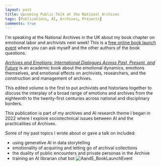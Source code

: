 ```yaml
---
layout: post
title: Upcoming Public Talk at the National Archives
tags: [Publications, AI, Archives, Projects]
comments: true
---
```

I'm speaking at the National Archives in the UK about my book chapter on emotional labor and archivists next week! This is a [free online book launch event](https://royalhistsoc.org/calendar/archives-and-emotions-international-dialogues-across-past-present-and-future-book-launch/) where you can ask myself and the other authors of the book questions.

[_Archives and Emotions: International Dialogues Across Past, Present, and Future_](https://www.bloomsbury.com/us/archives-and-emotions-9781350415201/) is an academic book about the emotional dynamics, emotions themselves, and emotional effects on archivists, researchers, and the construction and management of archives.

This edited volume is the first to put archivists and historians together to discuss the interplay of a broad range of emotions and archives from the eighteenth to the twenty-first centuries across national and disciplinary borders. 

This publication is part of my archives and AI research theme I began in 2022 where I explore sociotechnical issues between AI and the practicalities of Archives. 

Some of my past topics I wrote about or gave a talk on included:
- using generative AI in data storytelling
- emotionality of acquiring and letting go of archival collections
- the duality of public encounters and private personas in the Archive
- training an AI librarian chat bot 
![AandE_BookLaunchEvent](https://github.com/user-attachments/assets/da39960d-9556-4ce7-a8a6-afe6291abd5f)

